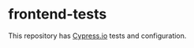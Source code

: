 # frontend-tests

This repository has [Cypress.io] tests and configuration.

[Cypress.io]: https://www.cypress.io/
